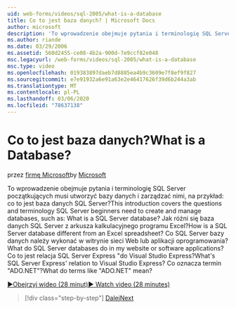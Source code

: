 ```yaml
---
uid: web-forms/videos/sql-2005/what-is-a-database
title: Co to jest baza danych? | Microsoft Docs
author: microsoft
description: 'To wprowadzenie obejmuje pytania i terminologię SQL Server początkujących musi utworzyć bazy danych i zarządzać nimi, na przykład: co to jest baza danych SQL Server? Jak...'
ms.author: riande
ms.date: 03/29/2006
ms.assetid: 560d2455-ce08-4b2a-900d-7e9ccf82e048
msc.legacyurl: /web-forms/videos/sql-2005/what-is-a-database
msc.type: video
ms.openlocfilehash: 019383897daeb7d8885ea4b9c3609e7f8ef9f827
ms.sourcegitcommit: e7e91932a6e91a63e2e46417626f39d6b244a3ab
ms.translationtype: MT
ms.contentlocale: pl-PL
ms.lasthandoff: 03/06/2020
ms.locfileid: "78637138"
---
```

# <a name="what-is-a-database"></a><span data-ttu-id="eaaec-105">Co to jest baza danych?</span><span class="sxs-lookup"><span data-stu-id="eaaec-105">What is a Database?</span></span>

<span data-ttu-id="eaaec-106">przez [firmę Microsoft](https://github.com/microsoft)</span><span class="sxs-lookup"><span data-stu-id="eaaec-106">by [Microsoft](https://github.com/microsoft)</span></span>

<span data-ttu-id="eaaec-107">To wprowadzenie obejmuje pytania i terminologię SQL Server początkujących musi utworzyć bazy danych i zarządzać nimi, na przykład: co to jest baza danych SQL Server?</span><span class="sxs-lookup"><span data-stu-id="eaaec-107">This introduction covers the questions and terminology SQL Server beginners need to create and manage databases, such as: What is a SQL Server database?</span></span> <span data-ttu-id="eaaec-108">Jak różni się baza danych SQL Server z arkusza kalkulacyjnego programu Excel?</span><span class="sxs-lookup"><span data-stu-id="eaaec-108">How is a SQL Server database different from an Excel spreadsheet?</span></span> <span data-ttu-id="eaaec-109">Co SQL Server bazy danych należy wykonać w witrynie sieci Web lub aplikacji oprogramowania?</span><span class="sxs-lookup"><span data-stu-id="eaaec-109">What do SQL Server databases do in my website or software applications?</span></span> <span data-ttu-id="eaaec-110">Co to jest relacja SQL Server Express "do Visual Studio Express?</span><span class="sxs-lookup"><span data-stu-id="eaaec-110">What's SQL Server Express' relation to Visual Studio Express?</span></span> <span data-ttu-id="eaaec-111">Co oznacza termin "ADO.NET"?</span><span class="sxs-lookup"><span data-stu-id="eaaec-111">What do terms like "ADO.NET" mean?</span></span>

[<span data-ttu-id="eaaec-112">&#9654;Obejrzyj wideo (28 minut)</span><span class="sxs-lookup"><span data-stu-id="eaaec-112">&#9654; Watch video (28 minutes)</span></span>](https://channel9.msdn.com/Blogs/ASP-NET-Site-Videos/what-is-a-database)

> [!div class="step-by-step"]
> [<span data-ttu-id="eaaec-113">Dalej</span><span class="sxs-lookup"><span data-stu-id="eaaec-113">Next</span></span>](understanding-database-tables-and-records.md)
